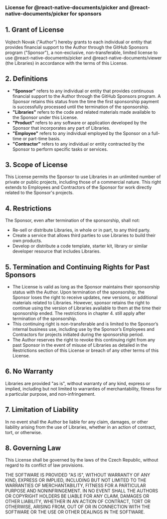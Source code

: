 ### License for @react-native-documents/picker and @react-native-documents/picker for sponsors

## 1. Grant of License

Vojtech Novak ("Author") hereby grants to each individual or entity that provides financial support to the Author through the GitHub Sponsors program ("Sponsor"), a non-exclusive, non-transferable, limited license to use @react-native-documents/picker and @react-native-documents/viewer (the Libraries) in accordance with the terms of this License.

## 2. Definitions

- **"Sponsor"** refers to any individual or entity that provides continuous financial support to the Author through the GitHub Sponsors program. A Sponsor retains this status from the time the first sponsorship payment is successfully processed until the termination of the sponsorship.
- **"Libraries"** refers to the code and related materials made available to the Sponsor under this License.
- **"Product"** refers to any software or application developed by the Sponsor that incorporates any part of Libraries.
- **"Employee"** refers to any individual employed by the Sponsor on a full-time or part-time basis.
- **"Contractor"** refers to any individual or entity contracted by the Sponsor to perform specific tasks or services.

## 3. Scope of License

This License permits the Sponsor to use Libraries in an unlimited number of private or public projects, including those of a commercial nature. This right extends to Employees and Contractors of the Sponsor for work directly related to the Sponsor's projects.

## 4. Restrictions

The Sponsor, even after termination of the sponsorship, shall not:

- Re-sell or distribute Libraries, in whole or in part, to any third party.
- Create a service that allows third parties to use Libraries to build their own products.
- Develop or distribute a code template, starter kit, library or similar developer resource that includes Libraries.

## 5. Termination and Continuing Rights for Past Sponsors

- The License is valid as long as the Sponsor maintains their sponsorship status with the Author. Upon termination of the sponsorship, the Sponsor loses the right to receive updates, new versions, or additional materials related to Libraries. However, sponsor retains the right to continue using the version of Libraries available to them at the time their sponsorship ended. The restrictions in chapter 4. still apply after termination of the sponsorship.
- This continuing right is non-transferable and is limited to the Sponsor’s internal business use, including use by the Sponsor’s Employees and Contractors for projects initiated during the sponsorship period.
- The Author reserves the right to revoke this continuing right from any past Sponsor in the event of misuse of Libraries as detailed in the Restrictions section of this License or breach of any other terms of this License.

## 6. No Warranty

Libraries are provided "as is", without warranty of any kind, express or implied, including but not limited to warranties of merchantability, fitness for a particular purpose, and non-infringement.

## 7. Limitation of Liability

In no event shall the Author be liable for any claim, damages, or other liability arising from the use of Libraries, whether in an action of contract, tort, or otherwise.

## 8. Governing Law

This License shall be governed by the laws of the Czech Republic, without regard to its conflict of law provisions.

THE SOFTWARE IS PROVIDED "AS IS", WITHOUT WARRANTY OF ANY KIND, EXPRESS OR
IMPLIED, INCLUDING BUT NOT LIMITED TO THE WARRANTIES OF MERCHANTABILITY,
FITNESS FOR A PARTICULAR PURPOSE AND NONINFRINGEMENT. IN NO EVENT SHALL THE
AUTHORS OR COPYRIGHT HOLDERS BE LIABLE FOR ANY CLAIM, DAMAGES OR OTHER
LIABILITY, WHETHER IN AN ACTION OF CONTRACT, TORT OR OTHERWISE, ARISING FROM,
OUT OF OR IN CONNECTION WITH THE SOFTWARE OR THE USE OR OTHER DEALINGS IN THE
SOFTWARE.
